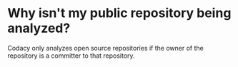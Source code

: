 # Why isn't my public repository being analyzed?

Codacy only analyzes open source repositories if the owner of the repository is a committer to that repository.
